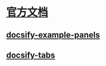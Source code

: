 # 
# [官方文档](https://docsify.js.org/#/zh-cn/plugins)

## [docsify-example-panels](https://vagnerdomingues.github.io/docsify-example-panels/#/)



## [docsify-tabs](https://jhildenbiddle.github.io/docsify-tabs/#/)